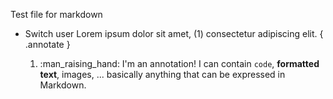 Test file for markdown

- Switch user Lorem ipsum dolor sit amet, (1) consectetur adipiscing elit. { .annotate }

    1.  :man_raising_hand: I'm an annotation! I can contain `code`, __formatted
    text__, images, ... basically anything that can be expressed in Markdown.

